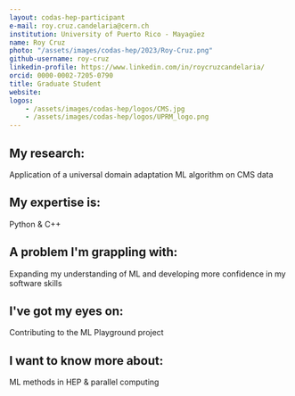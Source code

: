 ```yaml
---
layout: codas-hep-participant
e-mail: roy.cruz.candelaria@cern.ch
institution: University of Puerto Rico - Mayagüez
name: Roy Cruz
photo: "/assets/images/codas-hep/2023/Roy-Cruz.png"
github-username: roy-cruz
linkedin-profile: https://www.linkedin.com/in/roycruzcandelaria/
orcid: 0000-0002-7205-0790
title: Graduate Student
website:
logos:
    - /assets/images/codas-hep/logos/CMS.jpg
    - /assets/images/codas-hep/logos/UPRM_logo.png
---
```

## My research:
Application of a universal domain adaptation ML algorithm on CMS data

## My expertise is:
Python & C++

## A problem I'm grappling with:
Expanding my understanding of ML and developing more confidence in my software skills

## I've got my eyes on:
Contributing to the ML Playground project

## I want to know more about:
ML methods in HEP & parallel computing
